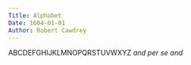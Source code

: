 ```yaml
---
Title: Alphabet
Date: 1604-01-01
Author: Robert Cawdrey
---
```


ABCDEFGHIJKLMNOPQRSTUVWXYZ *and per se and*